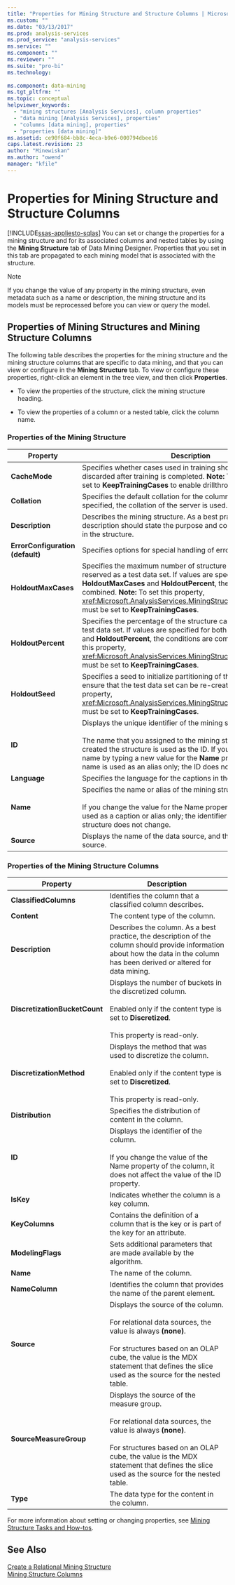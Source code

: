 ```yaml
---
title: "Properties for Mining Structure and Structure Columns | Microsoft Docs"
ms.custom: ""
ms.date: "03/13/2017"
ms.prod: analysis-services
ms.prod_service: "analysis-services"
ms.service: ""
ms.component: ""
ms.reviewer: ""
ms.suite: "pro-bi"
ms.technology: 
  
ms.component: data-mining
ms.tgt_pltfrm: ""
ms.topic: conceptual
helpviewer_keywords: 
  - "mining structures [Analysis Services], column properties"
  - "data mining [Analysis Services], properties"
  - "columns [data mining], properties"
  - "properties [data mining]"
ms.assetid: ce90f684-bb8c-4eca-b9e6-000794dbee16
caps.latest.revision: 23
author: "Minewiskan"
ms.author: "owend"
manager: "kfile"
---
```

# Properties for Mining Structure and Structure Columns
[!INCLUDE[ssas-appliesto-sqlas](../../includes/ssas-appliesto-sqlas.md)]
  You can set or change the properties for a mining structure and for its associated columns and nested tables by using the **Mining Structure** tab of Data Mining Designer. Properties that you set in this tab are propagated to each mining model that is associated with the structure.  
  
> [!NOTE]  
>  If you change the value of any property in the mining structure, even metadata such as a name or description, the mining structure and its models must be reprocessed before you can view or query the model.  
  
## Properties of Mining Structures and Mining Structure Columns  
 The following table describes the properties for the mining structure and the mining structure columns that are specific to data mining, and that you can view or configure in the **Mining Structure** tab. To view or configure these properties, right-click an element in the tree view, and then click **Properties**.  
  
-   To view the properties of the structure, click the mining structure heading.  
  
-   To view the properties of a column or a nested table, click the column name.  
  
### Properties of the Mining Structure  
  
|Property|Description|  
|--------------|-----------------|  
|**CacheMode**|Specifies whether cases used in training should be cached or discarded after training is completed. **Note:**  This property must be set to **KeepTrainingCases** to enable drillthrough and holdout.|  
|**Collation**|Specifies the default collation for the column. If a collation is not specified, the collation of the server is used.|  
|**Description**|Describes the mining structure. As a best practice, the description should state the purpose and composition of the data in the structure.|  
|**ErrorConfiguration (default)**|Specifies options for special handling of errors, if any.|  
|**HoldoutMaxCases**|Specifies the maximum number of structure cases that can be reserved as a test data set.  If values are specified for both **HoldoutMaxCases** and **HoldoutPercent**, the conditions are combined. **Note:**  To set this property, <xref:Microsoft.AnalysisServices.MiningStructure.CacheMode%2A> must be set to **KeepTrainingCases**.|  
|**HoldoutPercent**|Specifies the percentage of the structure cases to reserve as a test data set. If values are specified for both **HoldoutMaxCases** and **HoldoutPercent**, the conditions are combined. **Note:**  To set this property, <xref:Microsoft.AnalysisServices.MiningStructure.CacheMode%2A> must be set to **KeepTrainingCases**.|  
|**HoldoutSeed**|Specifies a seed to initialize partitioning of the holdout test set, to ensure that the test data set can be re-created. **Note:**  To set this property, <xref:Microsoft.AnalysisServices.MiningStructure.CacheMode%2A> must be set to **KeepTrainingCases**.|  
|**ID**|Displays the unique identifier of the mining structure.<br /><br /> The name that you assigned to the mining structure when you created the structure is used as the ID. If you later change the name by typing a new value for the **Name** property, the new name is used as an alias only; the ID does not change.|  
|**Language**|Specifies the language for the captions in the mining structure.|  
|**Name**|Specifies the name or alias of the mining structure.<br /><br /> If you change the value for the Name property, the new name is used as a caption or alias only; the identifier for the mining structure does not change.|  
|**Source**|Displays the name of the data source, and the type of data source.|  
  
### Properties of the Mining Structure Columns  
  
|Property|Description|  
|--------------|-----------------|  
|**ClassifiedColumns**|Identifies the column that a classified column describes.|  
|**Content**|The content type of the column.|  
|**Description**|Describes the column. As a best practice, the description of the column should provide information about how the data in the column has been derived or altered for data mining.|  
|**DiscretizationBucketCount**|Displays the number of buckets in the discretized column.<br /><br /> Enabled only if the content type is set to **Discretized**.<br /><br /> This property is read-only.|  
|**DiscretizationMethod**|Displays the method that was used to discretize the column.<br /><br /> Enabled only if the content type is set to **Discretized**.<br /><br /> This property is read-only.|  
|**Distribution**|Specifies the distribution of content in the column.|  
|**ID**|Displays the identifier of the column.<br /><br /> If you change the value of the Name property of the column, it does not affect the value of the ID property.|  
|**IsKey**|Indicates whether the column is a key column.|  
|**KeyColumns**|Contains the definition of a column that is the key or is part of the key for an attribute.|  
|**ModelingFlags**|Sets additional parameters that are made available by the algorithm.|  
|**Name**|The name of the column.|  
|**NameColumn**|Identifies the column that provides the name of the parent element.|  
|**Source**|Displays the source of the column.<br /><br /> For relational data sources, the value is always **(none)**.<br /><br /> For structures based on an OLAP cube, the value is the MDX statement that defines the slice used as the source for the nested table.|  
|**SourceMeasureGroup**|Displays the source of the measure group.<br /><br /> For relational data sources, the value is always **(none)**.<br /><br /> For structures based on an OLAP cube, the value is the MDX statement that defines the slice used as the source for the nested table.|  
|**Type**|The data type for the content in the column.|  
  
 For more information about setting or changing properties, see [Mining Structure Tasks and How-tos](../../analysis-services/data-mining/mining-structure-tasks-and-how-tos.md).  
  
## See Also  
 [Create a Relational Mining Structure](../../analysis-services/data-mining/create-a-relational-mining-structure.md)   
 [Mining Structure Columns](../../analysis-services/data-mining/mining-structure-columns.md)  
  
  
